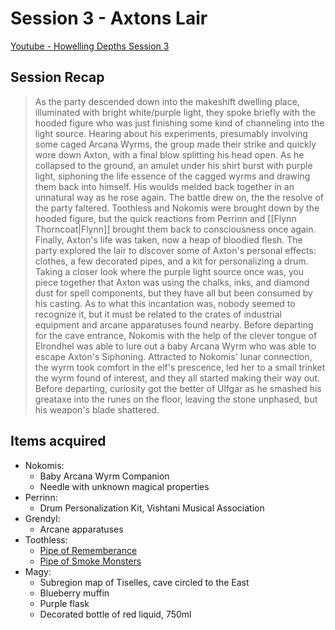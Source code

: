 # Session 3 - Axtons Lair

[Youtube - Howelling Depths Session 3](https://www.youtube.com/watch?v=5PW5pKbXyPo)

## Session Recap

> As the party descended down into the makeshift dwelling place, illuminated with bright white/purple light, they spoke briefly with the hooded figure who was just finishing some kind of channeling into the light source.  Hearing about his experiments, presumably involving some caged Arcana Wyrms, the group made their strike and quickly wore down Axton, with a final blow splitting his head open.  As he collapsed to the ground, an amulet under his shirt burst with purple light, siphoning the life essence of the cagged wyrms and drawing them back into himself.  His woulds melded back together in an unnatural way as he rose again.  The battle drew on, the the resolve of the party faltered.  Toothless and Nokomis were brought down by the hooded figure, but the quick reactions from Perrinn and [[Flynn Thorncoat|Flynn]] brought them back to consciousness once again.  Finally, Axton's life was taken, now a heap of bloodied flesh.  The party explored the lair to discover some of Axton's personal effects: clothes, a few decorated pipes, and a kit for personalizing a drum.  Taking a closer look where the purple light source once was, you piece together that Axton was using the chalks, inks, and diamond dust for spell components, but they have all but been consumed by his casting.  As to what this incantation was, nobody seemed to recognize it, but it must be related to the crates of industrial equipment and arcane apparatuses found nearby.  Before departing for the cave entrance, Nokomis with the help of the clever tongue of Elrondhel was able to lure out a baby Arcana Wyrm who was able to escape Axton's Siphoning. Attracted to Nokomis' lunar connection, the wyrm took comfort in the elf's prescence, led her to a small trinket the wyrm found of interest, and they all started making their way out. Before departing, curiosity got the better of Ulfgar as he smashed his greataxe into the runes on the floor, leaving the stone unphased, but his weapon's blade shattered.

## Items acquired

- Nokomis: 
	- Baby Arcana Wyrm Companion
	- Needle with unknown magical properties
- Perrinn: 
	- Drum Personalization Kit, Vishtani Musical Association
- Grendyl: 
	- Arcane apparatuses
- Toothless:
	- [Pipe of Rememberance](http://dnd5e.wikidot.com/wondrous-items:pipe-of-remembrance)
	- [Pipe of Smoke Monsters](http://dnd5e.wikidot.com/wondrous-items:pipe-of-smoke-monsters)
- Magy:
	- Subregion map of Tiselles, cave circled to the East
	- Blueberry muffin
	- Purple flask
	- Decorated bottle of red liquid, 750ml